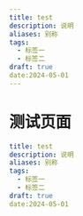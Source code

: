 ```yaml
---
title: test
description: 说明
aliases: 别称
tags: 
  - 标签一
  - 标签二
draft: true
date:2024-05-01
---
```




# 测试页面

```yaml
title: test
description: 说明
aliases: 别称
tags: 
  - 标签一
  - 标签二
draft: true
date:2024-05-01
```

